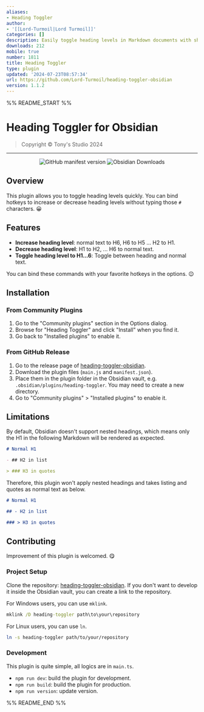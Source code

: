 ```yaml
---
aliases:
- Heading Toggler
author:
- '[[Lord-Turmoil|Lord Turmoil]]'
categories: []
description: Easily toggle heading levels in Markdown documents with shortcuts.
downloads: 212
mobile: true
number: 1811
title: Heading Toggler
type: plugin
updated: '2024-07-23T08:57:34'
url: https://github.com/Lord-Turmoil/heading-toggler-obsidian
version: 1.1.2
---
```


%% README_START %%

# Heading Toggler for Obsidian

> Copyright &copy; Tony's Studio 2024

---

<div style="text-align:center">
<img src="https://img.shields.io/github/manifest-json/v/lord-turmoil/heading-toggler-obsidian?color=crimson&label=version&style=for-the-badge" alt="GitHub manifest version" />
<img src="https://img.shields.io/badge/dynamic/json?logo=obsidian&color=%23483699&label=downloads&query=%24%5B%22heading-toggler%22%5D.downloads&url=https%3A%2F%2Fraw.githubusercontent.com%2Fobsidianmd%2Fobsidian-releases%2Fmaster%2Fcommunity-plugin-stats.json&style=for-the-badge" alt="Obsidian Downloads" />
</div>


## Overview

This plugin allows you to toggle heading levels quickly. You can bind hotkeys to increase or decrease heading levels without typing those `#` characters. 😀

## Features

- **Increase heading level**: normal text to H6, H6 to H5 ... H2 to H1.
- **Decrease heading level**: H1 to H2, ... H6 to normal text.
- **Toggle heading level to H1...6**: Toggle between heading and normal text.

You can bind these commands with your favorite hotkeys in the options. 😉

## Installation

### From Community Plugins

1. Go to the "Community plugins" section in the Options dialog.
2. Browse for "Heading Toggler" and click "Install" when you find it.
3. Go back to "Installed plugins" to enable it.

### From GitHub Release

1. Go to the release page of [heading-toggler-obsidian](https://github.com/Lord-Turmoil/heading-toggler-obsidian/releases).
2. Download the plugin files (`main.js` and `manifest.json`).
3. Place them in the plugin folder in the Obsidian vault, e.g. `.obsidian/plugins/heading-toggler`. You may need to create a new directory.
4. Go to "Community plugins" > "Installed plugins" to enable it.

## Limitations

By default, Obsidian doesn't support nested headings, which means only the H1 in the following Markdown will be rendered as expected.

```markdown
# Normal H1

- ## H2 in list

> ### H3 in quotes
```

Therefore, this plugin won't apply nested headings and takes listing and quotes as normal text as below.

```markdown
# Normal H1

## - H2 in list

### > H3 in quotes
```

## Contributing

Improvement of this plugin is welcomed. 😋

### Project Setup

Clone the repository: [heading-toggler-obsidian](https://github.com/Lord-Turmoil/heading-toggler-obsidian). If you don't want to develop it inside the Obsidian vault, you can create a link to the repository.

For Windows users, you can use `mklink`.

```cmd
mklink /D heading-toggler path\to\your\repository
```

For Linux users, you can use `ln`.

```bash
ln -s heading-toggler path/to/your/repository
```

### Development

This plugin is quite simple, all logics are in `main.ts`.

- `npm run dev`: build the plugin for development.
- `npm run build`: build the plugin for production.
- `npm run version`: update version.



%% README_END %%